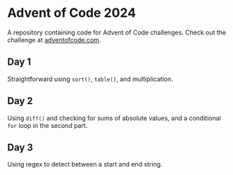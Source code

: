 # Advent of Code 2024

A repository containing code for Advent of Code challenges. Check out the challenge at [adventofcode.com](https://adventofcode.com/). 

## Day 1
Straightforward using `sort()`, `table()`, and multiplication.

## Day 2
Using `diff()` and checking for sums of absolute values, and a conditional `for` loop in the second part.

## Day 3
Using regex to detect between a start and end string.
